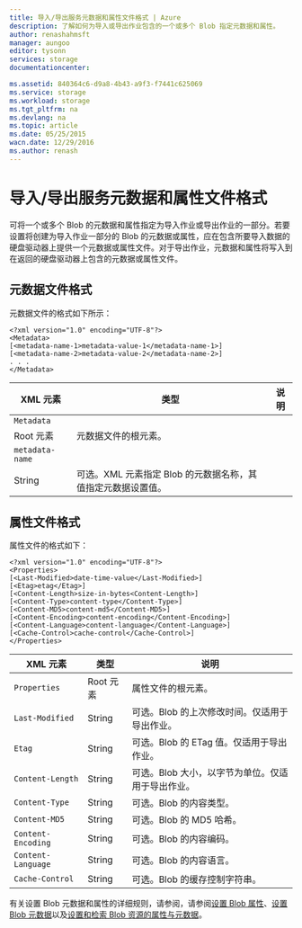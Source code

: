 ```yaml
---
title: 导入/导出服务元数据和属性文件格式 | Azure
description: 了解如何为导入或导出作业包含的一个或多个 Blob 指定元数据和属性。
author: renashahmsft
manager: aungoo
editor: tysonn
services: storage
documentationcenter: 

ms.assetid: 840364c6-d9a8-4b43-a9f3-f7441c625069
ms.service: storage
ms.workload: storage
ms.tgt_pltfrm: na
ms.devlang: na
ms.topic: article
ms.date: 05/25/2015
wacn.date: 12/29/2016
ms.author: renash
---
```


# 导入/导出服务元数据和属性文件格式
可将一个或多个 Blob 的元数据和属性指定为导入作业或导出作业的一部分。若要设置将创建为导入作业一部分的 Blob 的元数据或属性，应在包含所要导入数据的硬盘驱动器上提供一个元数据或属性文件。对于导出作业，元数据和属性将写入到在返回的硬盘驱动器上包含的元数据或属性文件。

## 元数据文件格式  
元数据文件的格式如下所示：

    <?xml version="1.0" encoding="UTF-8"?>  
    <Metadata>  
    [<metadata-name-1>metadata-value-1</metadata-name-1>]  
    [<metadata-name-2>metadata-value-2</metadata-name-2>]  
    . . .  
    </Metadata>  

|XML 元素|类型|说明|  
|-----------------|----------|-----------------|  
|`Metadata`  
|Root 元素|元数据文件的根元素。|  
|`metadata-name`  
|String|可选。XML 元素指定 Blob 的元数据名称，其值指定元数据设置值。|  

## 属性文件格式  
属性文件的格式如下：

    <?xml version="1.0" encoding="UTF-8"?>  
    <Properties>  
    [<Last-Modified>date-time-value</Last-Modified>]  
    [<Etag>etag</Etag>]  
    [<Content-Length>size-in-bytes<Content-Length>]  
    [<Content-Type>content-type</Content-Type>]  
    [<Content-MD5>content-md5</Content-MD5>]  
    [<Content-Encoding>content-encoding</Content-Encoding>]  
    [<Content-Language>content-language</Content-Language>]  
    [<Cache-Control>cache-control</Cache-Control>]  
    </Properties>  

|XML 元素|类型|说明|  
|-----------------|----------|-----------------|  
|`Properties`|Root 元素|属性文件的根元素。|  
|`Last-Modified`|String|可选。Blob 的上次修改时间。仅适用于导出作业。|  
|`Etag`|String|可选。Blob 的 ETag 值。仅适用于导出作业。|  
|`Content-Length`|String|可选。Blob 大小，以字节为单位。仅适用于导出作业。|  
|`Content-Type`|String|可选。Blob 的内容类型。|  
|`Content-MD5`|String|可选。Blob 的 MD5 哈希。|  
|`Content-Encoding`|String|可选。Blob 的内容编码。|  
|`Content-Language`|String|可选。Blob 的内容语言。|  
|`Cache-Control`|String|可选。Blob 的缓存控制字符串。|  

 有关设置 Blob 元数据和属性的详细规则，请参阅，请参阅[设置 Blob 属性](https://docs.microsoft.com/zh-CN/rest/api/storageservices/fileservices/set-blob-properties)、[设置 Blob 元数据](https://docs.microsoft.com/zh-CN/rest/api/storageservices/fileservices/set-blob-metadata)以及[设置和检索 Blob 资源的属性与元数据](https://docs.microsoft.com/zh-CN/rest/api/storageservices/fileservices/setting-and-retrieving-properties-and-metadata-for-blob-resources)。

<!---HONumber=Mooncake_1226_2016-->